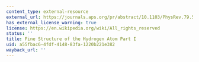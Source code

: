 ```yaml
---
content_type: external-resource
external_url: https://journals.aps.org/pr/abstract/10.1103/PhysRev.79.549
has_external_license_warning: true
license: https://en.wikipedia.org/wiki/All_rights_reserved
status: ''
title: Fine Structure of the Hydrogen Atom Part I
uid: a55fbac6-4fdf-4148-83fa-1220b221e382
wayback_url: ''
---
```

